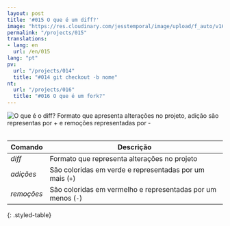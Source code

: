 ```yaml
---
layout: post
title: '#015 O que é um diff?'
image: "https://res.cloudinary.com/jesstemporal/image/upload/f_auto/v1642878672/gitfichas/pt/015/thumbnail_n0fvo0.jpg"
permalink: "/projects/015"
translations:
- lang: en
  url: /en/015
lang: "pt"
pv:
  url: "/projects/014"
  title: "#014 git checkout -b nome"
nt:
  url: "/projects/016"
  title: "#016 O que é um fork?"
---
```


<img alt="O que é o diff? Formato que apresenta alterações no projeto, adição são representas por + e remoções representadas por -" src="https://res.cloudinary.com/jesstemporal/image/upload/v1642878673/gitfichas/pt/015/full_fn95xg.jpg"><br><br>

| Comando | Descrição |
|---------|-----------|
| _diff_ | Formato que representa alterações no projeto |
| _adições_ | São coloridas em verde e representadas por um mais (`+`) |
| _remoções_ | São coloridas em vermelho e representadas por um menos (`-`) |
{: .styled-table}
